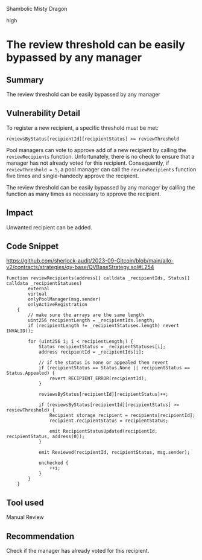 Shambolic Misty Dragon

high

# The review threshold can be easily bypassed by any manager
## Summary
The review threshold can be easily bypassed by any manager

## Vulnerability Detail
To register a new recipient, a specific threshold must be met:

```solidity
reviewsByStatus[recipientId][recipientStatus] >= reviewThreshold
```

Pool managers can vote to approve add of a new recipient by calling the `reviewRecipients` function. Unfortunately, there is no check to ensure that a manager has not already voted for this recipient. Consequently, if `reviewThreshold = 5`, a pool manager can call the `reviewRecipients` function five times and single-handedly approve the recipient.

The review threshold can be easily bypassed by any manager by calling the function as many times as necessary to approve the recipient.

## Impact
Unwanted recipient can be added.

## Code Snippet
https://github.com/sherlock-audit/2023-09-Gitcoin/blob/main/allo-v2/contracts/strategies/qv-base/QVBaseStrategy.sol#L254


```solidity
function reviewRecipients(address[] calldata _recipientIds, Status[] calldata _recipientStatuses)
        external
        virtual
        onlyPoolManager(msg.sender)
        onlyActiveRegistration
    {
        // make sure the arrays are the same length
        uint256 recipientLength = _recipientIds.length;
        if (recipientLength != _recipientStatuses.length) revert INVALID();

        for (uint256 i; i < recipientLength;) {
            Status recipientStatus = _recipientStatuses[i];
            address recipientId = _recipientIds[i];

            // if the status is none or appealed then revert
            if (recipientStatus == Status.None || recipientStatus == Status.Appealed) {
                revert RECIPIENT_ERROR(recipientId);
            }

            reviewsByStatus[recipientId][recipientStatus]++;

            if (reviewsByStatus[recipientId][recipientStatus] >= reviewThreshold) {
                Recipient storage recipient = recipients[recipientId];
                recipient.recipientStatus = recipientStatus;

                emit RecipientStatusUpdated(recipientId, recipientStatus, address(0));
            }

            emit Reviewed(recipientId, recipientStatus, msg.sender);

            unchecked {
                ++i;
            }
        }
    }
```
## Tool used

Manual Review

## Recommendation
Check if the manager has already voted for this recipient.